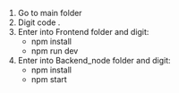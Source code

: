 1. Go to main folder
2. Digit code .
3. Enter into Frontend folder and digit:
	* npm install
	* npm run dev
4. Enter into Backend_node folder and digit:
	* npm install
	* npm start